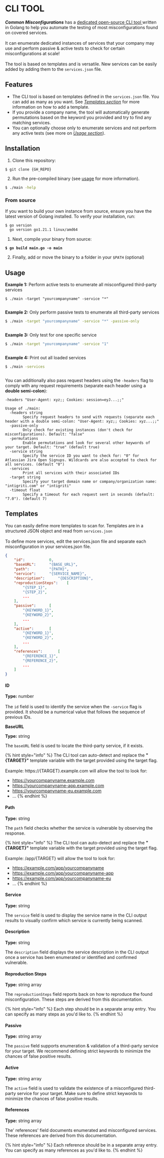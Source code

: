 # CLI TOOL

_**Common Misconfigurations**_ has a [dedicated open-source CLI tool ](https://github.com/intigriti/service-scanner) written in Golang to help you automate the testing of most misconfigurations found on covered services.\
\
It can enumerate dedicated instances of services that your company may use and perform passive & active tests to check for certain misconfigurations at scale!\
\
The tool is based on templates and is versatile. New services can be easily added by adding them to the `services.json` file.

## Features

-   The CLI tool is based on templates defined in the `services.json` file. You can add as many as you want. See [_Templates section_](cli-tool.md#templates) for more information on how to add a template.
-   If you provide a company name, the tool will automatically generate permutations based on the keyword you provided and try to find any matching services.
-   You can optionally choose only to enumerate services and not perform any active tests (see more on [_Usage section_](cli-tool.md#usage)).

## Installation

1. Clone this repository:

```bash
$ git clone {GH_REPO}
```

2. Run the pre-compiled binary (see [usage](cli-tool.md#usage) for more information).

```bash
$ ./main -help
```

### From source

If you want to build your own instance from source, ensure you have the latest version of Golang installed. To verify your installation, run:

```bash
$ go version
  go version go1.21.1 linux/amd64
```

1. Next, compile your binary from source:

<pre class="language-bash"><code class="lang-bash"><strong>$ go build main.go -o main
</strong></code></pre>

2. Finally, add or move the binary to a folder in your `$PATH` (optional)

## Usage

**Example 1:** Perform active tests to enumerate all misconfigured third-party services

```basic
$ ./main -target "yourcompanyname" -service "*"
```

<figure><img src=".gitbook/assets/image%20(2).png" alt=""><figcaption></figcaption></figure>

**Example 2:** Only perform passive tests to enumerate all third-party services

```bash
$ ./main -target "yourcompanyname" -service "*" -passive-only
```

<figure><img src=".gitbook/assets/image%20(1).png" alt=""><figcaption></figcaption></figure>

**Example 3:** Only test for one specific service

```bash
$ ./main -target "yourcompanyname" -service "1"
```

<figure><img src=".gitbook/assets/image%20(4).png" alt=""><figcaption></figcaption></figure>

**Example 4:** Print out all loaded services

```bash
$ ./main -services
```

<figure><img src=".gitbook/assets/image%20(3).png" alt=""><figcaption></figcaption></figure>

You can additionally also pass request headers using the `-headers` flag to comply with any request requirements (separate each header using a **double semi-colon**):

```
-headers "User-Agent: xyz;; Cookies: session=eyJ...;;"
```

```
Usage of ./main:
  -headers string
    	Specify request headers to send with requests (separate each header with a double semi-colon: "User-Agent: xyz;; Cookies: xyz...;;"
  -passive-only
    	Only check for existing instances (don't check for misconfigurations). Default: "false"
  -permutations
    	Enable permutations and look for several other keywords of your target. Default: "true" (default true)
  -service string
    	Specify the service ID you want to check for: "0" for Atlassian Jira Open Signups. Wildcards are also accepted to check for all services. (default "0")
  -services
    	Print all services with their associated IDs
  -target string
    	Specify your target domain name or company/organization name: "intigriti.com" or "intigriti"
  -timeout float
    	Specify a timeout for each request sent in seconds (default: "7.0"). (default 7)
```

## Templates

You can easily define more templates to scan for. Templates are in a structured JSON object and read from `services.json`\
\
To define more services, edit the services.json file and separate each misconfiguration in your services.json file.

```json
{
	"id":			0,
	"baseURL":		"{BASE_URL}",
	"path":			"{PATH}",
	"service":		"{SERVICE_NAME}",
	"description":		"{DESCRIPTION}",
	"reproductionSteps":	[
		"{STEP_1}",
		"{STEP_2}",
		...
	],
	"passive":		[
		"{KEYWORD_1}",
		"{KEYWORD_2}",
		...
	],
	"active":		[
		"{KEYWORD_1}",
		"{KEYWORD_2}",
		...
	],
	"references":		[
		"{REFERENCE_1}",
		"{REFERENCE_2}",
		...
	]
}
```

#### ID

**Type:** number\
\
The `id` field is used to identify the service when the `-service` flag is provided. It should be a numerical value that follows the sequence of previous IDs.

**BaseURL**

**Type:** string

The `baseURL` field is used to locate the third-party service, if it exists.

{% hint style="info" %}
The CLI tool can auto-detect and replace the **"{TARGET}"** template variable with the target provided using the target flag.\
\
Example: https://{TARGET}.example.com will allow the tool to look for:

-   https://yourcompanyname.example.com
-   https://yourcompanyname-app.example.com
-   https://yourcompanyname-eu.example.com
-   ...
    {% endhint %}

#### **Path**

**Type:** string

The `path` field checks whether the service is vulnerable by observing the response.

{% hint style="info" %}
The CLI tool can auto-detect and replace the **"{TARGET}"** template variable with the target provided using the target flag.\
\
Example: /app/{TARGET} will allow the tool to look for:

-   https://example.com/app/yourcompanyname
-   https://example.com/app/yourcompanyname-app
-   https://example.com/app/yourcompanyname-eu
-   ...
    {% endhint %}

#### **Service**

**Type:** string

The `service` field is used to display the service name in the CLI output results to visually confirm which service is currently being scanned.

#### **Description**

**Type:** string

The `description` field displays the service description in the CLI output once a service has been enumerated or identified and confirmed vulnerable.

#### **Reproduction Steps**

**Type:** string array

The `reproductionSteps` field reports back on how to reproduce the found misconfiguration. These steps are derived from this documentation.

{% hint style="info" %}
Each step should be in a separate array entry. You can specify as many steps as you'd like to.
{% endhint %}

#### **Passive**

**Type:** string array

The `passive` field supports enumeration & validation of a third-party service for your target. We recommend defining strict keywords to minimize the chances of false positive results.

#### **Active**

**Type:** string array

The `active` field is used to validate the existence of a misconfigured third-party service for your target. Make sure to define strict keywords to minimize the chances of false positive results.

#### **References**

**Type:** string array

The' references' field documents enumerated and misconfigured services. These references are derived from this documentation.

{% hint style="info" %}
Each reference should be in a separate array entry. You can specify as many references as you'd like to.
{% endhint %}
